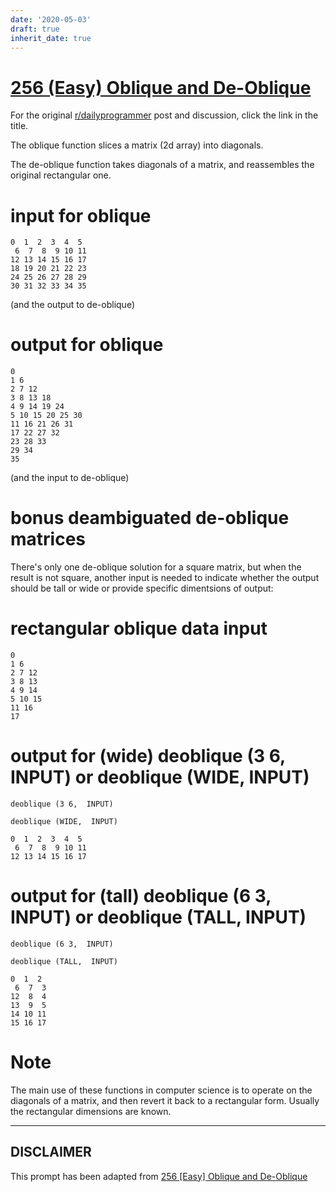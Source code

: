 ```yaml
---
date: '2020-05-03'
draft: true
inherit_date: true
---
```


# [256 (Easy) Oblique and De-Oblique](https://www.reddit.com/r/dailyprogrammer/comments/48a4pu/20160229_challenge_256_easy_oblique_and_deoblique/)

For the original [r/dailyprogrammer](https://www.reddit.com/r/dailyprogrammer/) post and discussion, click the link in the title.

The oblique function slices a matrix (2d array) into diagonals.

The de-oblique function takes diagonals of a matrix, and reassembles the original rectangular one.

# input for oblique

```
0  1  2  3  4  5
 6  7  8  9 10 11
12 13 14 15 16 17
18 19 20 21 22 23
24 25 26 27 28 29
30 31 32 33 34 35
```
(and the output to de-oblique)

# output for oblique

```
0               
1 6             
2 7 12          
3 8 13 18       
4 9 14 19 24    
5 10 15 20 25 30
11 16 21 26 31  
17 22 27 32     
23 28 33        
29 34           
35
```
(and the input to de-oblique)

# bonus deambiguated de-oblique matrices
There's only one de-oblique solution for a square matrix, but when the result is not square, another input is needed to indicate whether the output should be tall or wide or provide specific dimentsions of output:

# rectangular oblique data input

```
0      
1 6    
2 7 12 
3 8 13 
4 9 14 
5 10 15
11 16  
17
```
# output for (wide) deoblique (3 6,  INPUT) or deoblique (WIDE,  INPUT)

```
deoblique (3 6,  INPUT)
```

```
deoblique (WIDE,  INPUT)
```

```
0  1  2  3  4  5
 6  7  8  9 10 11
12 13 14 15 16 17
```
# output for (tall) deoblique (6 3,  INPUT) or deoblique (TALL,  INPUT)

```
deoblique (6 3,  INPUT)
```

```
deoblique (TALL,  INPUT)
```

```
0  1  2
 6  7  3
12  8  4
13  9  5
14 10 11
15 16 17
```
# Note
The main use of these functions in computer science is to operate on the diagonals of a matrix, and then revert it back to a rectangular form.  Usually the rectangular dimensions are known. 


----
## **DISCLAIMER**
This prompt has been adapted from [256 [Easy] Oblique and De-Oblique](https://www.reddit.com/r/dailyprogrammer/comments/48a4pu/20160229_challenge_256_easy_oblique_and_deoblique/
)
